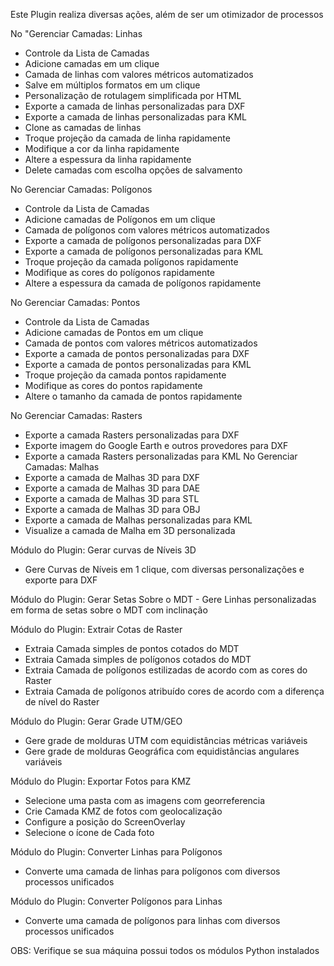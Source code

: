 Este Plugin realiza diversas ações, além de ser um otimizador de processos 

No "Gerenciar Camadas: Linhas 
- Controle da Lista de Camadas 
- Adicione camadas em um clique 
- Camada de linhas com valores métricos automatizados 
- Salve em múltiplos formatos em um clique 
- Personalização de rotulagem simplificada por HTML 
- Exporte a camada de linhas personalizadas para DXF 
- Exporte a camada de linhas personalizadas para KML 
- Clone as camadas de linhas 
- Troque projeção da camada de linha rapidamente 
- Modifique a cor da linha rapidamente 
- Altere a espessura da linha rapidamente 
- Delete camadas com escolha opções de salvamento 

No Gerenciar Camadas: Polígonos 
- Controle da Lista de Camadas 
- Adicione camadas de Polígonos em um clique 
- Camada de polígonos com valores métricos automatizados 
- Exporte a camada de polígonos personalizadas para DXF 
- Exporte a camada de polígonos personalizadas para KML 
- Troque projeção da camada polígonos rapidamente 
- Modifique as cores do polígonos rapidamente 
- Altere a espessura da camada de polígonos rapidamente 

No Gerenciar Camadas: Pontos 
- Controle da Lista de Camadas 
- Adicione camadas de Pontos em um clique 
- Camada de pontos com valores métricos automatizados 
- Exporte a camada de pontos personalizadas para DXF 
- Exporte a camada de pontos personalizadas para KML 
- Troque projeção da camada pontos rapidamente 
- Modifique as cores do pontos rapidamente 
- Altere o tamanho da camada de pontos rapidamente 

No Gerenciar Camadas: Rasters 
- Exporte a camada Rasters personalizadas para DXF
- Exporte imagem do Google Earth e outros provedores para DXF
- Exporte a camada Rasters personalizadas para KML No Gerenciar Camadas: Malhas 
- Exporte a camada de Malhas 3D para DXF 
- Exporte a camada de Malhas 3D para DAE 
- Exporte a camada de Malhas 3D para STL 
- Exporte a camada de Malhas 3D para OBJ 
- Exporte a camada de Malhas personalizadas para KML 
- Visualize a camada de Malha em 3D personalizada 

Módulo do Plugin: Gerar curvas de Níveis 3D 
- Gere Curvas de Níveis em 1 clique, com diversas personalizações e exporte para DXF 

Módulo do Plugin: Gerar Setas Sobre o MDT - Gere Linhas personalizadas em forma de setas sobre o MDT com inclinação

Módulo do Plugin: Extrair Cotas de Raster 
- Extraia Camada simples de pontos cotados do MDT 
- Extraia Camada simples de polígonos cotados do MDT 
- Extraia Camada de polígonos estilizadas de acordo com as cores do Raster 
- Extraia Camada de polígonos atribuído cores de acordo com a diferença de nível do Raster 

Módulo do Plugin: Gerar Grade UTM/GEO 
- Gere grade de molduras UTM com equidistâncias métricas variáveis 
- Gere grade de molduras Geográfica com equidistâncias angulares variáveis 

Módulo do Plugin: Exportar Fotos para KMZ 
- Selecione uma pasta com as imagens com georreferencia 
- Crie Camada KMZ de fotos com geolocalização 
- Configure a posição do ScreenOverlay 
- Selecione o ícone de Cada foto 

Módulo do Plugin: Converter Linhas para Polígonos 
- Converte uma camada de linhas para polígonos com diversos processos unificados

Módulo do Plugin: Converter Polígonos para Linhas 
- Converte uma camada de polígonos para linhas com diversos processos unificados 

OBS: Verifique se sua máquina possui todos os módulos Python instalados

